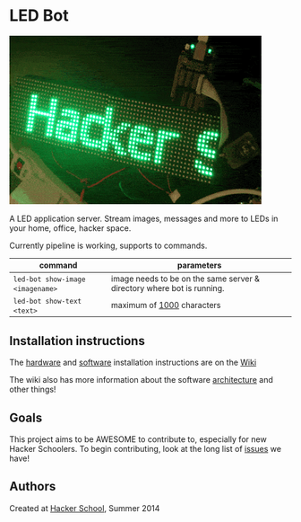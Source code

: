 LED Bot
=========

![marquee](./docs/marquee.gif)

A LED application server. Stream images, messages and more to LEDs in your home, office, hacker space.

Currently pipeline is working, supports to commands.

| command                              | parameters         |
| ------------------------------------ | ------------------ |
| ```led-bot show-image <imagename>``` | image needs to be on the same server & directory where bot is running.  |
| ```led-bot show-text <text>```       | maximum of [1000](https://github.com/marqsm/LED-bot/blob/master/textRenderer.py#L12) characters  |

## Installation instructions

The [hardware](https://github.com/marqsm/LED-bot/wiki/Build---Hardware) and
[software](https://github.com/marqsm/LED-bot/wiki/Build---Software)
installation instructions are on the
[Wiki](https://github.com/marqsm/LED-bot/wiki)

The wiki also has more information about the software
[architecture](https://github.com/marqsm/LED-bot/wiki/Architecture) and other
things!

## Goals

This project aims to be AWESOME to contribute to, especially for new Hacker
Schoolers.  To begin contributing, look at the long list of
[issues](https://github.com/marqsm/LED-bot/issues) we have!

## Authors

Created at [Hacker School](https://hackerschool.com), Summer 2014
